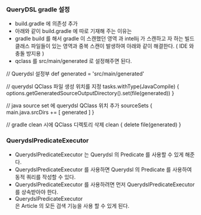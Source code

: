### QueryDSL gradle 설정

- build.gradle 에 의존성 추가
- 아래와 같이 build.gradle 에 따로 기재해 주는 이유는
- gradle build 를 해서 gradle 이 스캔했던 영역 과 intellij 가 스캔하고 자 하는 빌드 클래스 파일들이 있는 영역과
중복 스캔이 발생하여 아래와 같이 해결한다. ( IDE 와 충돌 방지용 )
- qclass 를 src/main/generated 로 설정해주면 된다.

// Querydsl 설정부
def generated = 'src/main/generated'

// querydsl QClass 파일 생성 위치를 지정
tasks.withType(JavaCompile) {
options.getGeneratedSourceOutputDirectory().set(file(generated))
}

// java source set 에 querydsl QClass 위치 추가
sourceSets {
main.java.srcDirs += [ generated ]
}

// gradle clean 시에 QClass 디렉토리 삭제
clean {
delete file(generated)
}


### QuerydslPredicateExecutor
- QuerydslPredicateExecutor 는 Querydsl 의 Predicate 를 사용할 수 있게 해준다.
- QuerydslPredicateExecutor 를 사용하면 Querydsl 의 Predicate 를 사용하여 동적 쿼리를 작성할 수 있다.
- QuerydslPredicateExecutor 를 사용하려면 먼저 QuerydslPredicateExecutor 를 상속받아야 한다.
- QuerydslPredicateExecutor<Article> 은 Article 의 모든 검색 기능을 사용 할 수 있게 된다.